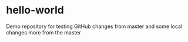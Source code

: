 # hello-world
Demo repository for testing GitHub 
changes from master
and some local changes
more from the master
